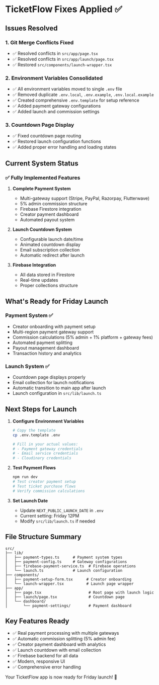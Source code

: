 # TicketFlow Fixes Applied ✅

## Issues Resolved

### 1. Git Merge Conflicts Fixed
- ✅ Resolved conflicts in `src/app/page.tsx`
- ✅ Resolved conflicts in `src/app/launch/page.tsx`
- ✅ Restored `src/components/launch-wrapper.tsx`

### 2. Environment Variables Consolidated
- ✅ All environment variables moved to single `.env` file
- ✅ Removed duplicate `.env.local`, `.env.example`, `.env.local.example`
- ✅ Created comprehensive `.env.template` for setup reference
- ✅ Added payment gateway configurations
- ✅ Added launch and commission settings

### 3. Countdown Page Display
- ✅ Fixed countdown page routing
- ✅ Restored launch configuration functions
- ✅ Added proper error handling and loading states

## Current System Status

### ✅ Fully Implemented Features
1. **Complete Payment System**
   - Multi-gateway support (Stripe, PayPal, Razorpay, Flutterwave)
   - 5% admin commission structure
   - Firebase Firestore integration
   - Creator payment dashboard
   - Automated payout system

2. **Launch Countdown System**
   - Configurable launch date/time
   - Animated countdown display
   - Email subscription collection
   - Automatic redirect after launch

3. **Firebase Integration**
   - All data stored in Firestore
   - Real-time updates
   - Proper collections structure

## What's Ready for Friday Launch

### Payment System ✅
- Creator onboarding with payment setup
- Multi-region payment gateway support
- Commission calculations (5% admin + 1% platform + gateway fees)
- Automated payment splitting
- Payout management dashboard
- Transaction history and analytics

### Launch System ✅
- Countdown page displays properly
- Email collection for launch notifications
- Automatic transition to main app after launch
- Launch configuration in `src/lib/launch.ts`

## Next Steps for Launch

1. **Configure Environment Variables**
   ```bash
   # Copy the template
   cp .env.template .env
   
   # Fill in your actual values:
   # - Payment gateway credentials
   # - Email service credentials
   # - Cloudinary credentials
   ```

2. **Test Payment Flows**
   ```bash
   npm run dev
   # Test creator payment setup
   # Test ticket purchase flows
   # Verify commission calculations
   ```

3. **Set Launch Date**
   - Update `NEXT_PUBLIC_LAUNCH_DATE` in `.env`
   - Current setting: Friday 12PM
   - Modify `src/lib/launch.ts` if needed

## File Structure Summary
```
src/
├── lib/
│   ├── payment-types.ts      # Payment system types
│   ├── payment-config.ts     # Gateway configurations
│   ├── firebase-payment-service.ts  # Firebase operations
│   └── launch.ts             # Launch configuration
├── components/
│   ├── payment-setup-form.tsx      # Creator onboarding
│   └── launch-wrapper.tsx          # Launch page wrapper
├── app/
│   ├── page.tsx                     # Root page with launch logic
│   ├── launch/page.tsx              # Countdown page
│   └── dashboard/
│       └── payment-settings/        # Payment dashboard
```

## Key Features Ready
- ✅ Real payment processing with multiple gateways
- ✅ Automatic commission splitting (5% admin fee)
- ✅ Creator payment dashboard with analytics
- ✅ Launch countdown with email collection
- ✅ Firebase backend for all data
- ✅ Modern, responsive UI
- ✅ Comprehensive error handling

Your TicketFlow app is now ready for Friday launch! 🚀
